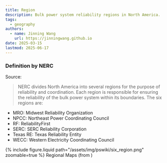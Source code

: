 ```yaml
---
title: Region
description: Bulk power system reliability regions in North America.
tags:
  - geography
authors:
  - name: Jinning Wang
    url: https://jinningwang.github.io
date: 2025-03-15
lastmod: 2025-06-17
---
```


### Definition by NERC

Source: <d-cite key="nerc2024glossary"></d-cite>

> NERC divides North America into several regions for the purpose of reliability and coordination. Each region is responsible for ensuring the reliability of the bulk power system within its boundaries. The six regions are:

- MRO: Midwest Reliability Organization
- NPCC: Northeast Power Coordinating Council
- RF: ReliabilityFirst
- SERC: SERC Reliability Corporation
- Texas RE: Texas Reliability Entity
- WECC: Western Electricity Coordinating Council

<div class="row mt-3">
    <div class="col-sm mt-3 mt-md-0">
        {% include figure.liquid
        path="/assets/img/pswiki/six_region.png"
        zoomable=true %}
        Regional Maps (from <d-cite key="nerc2024tpl"></d-cite>)
    </div>
</div>
